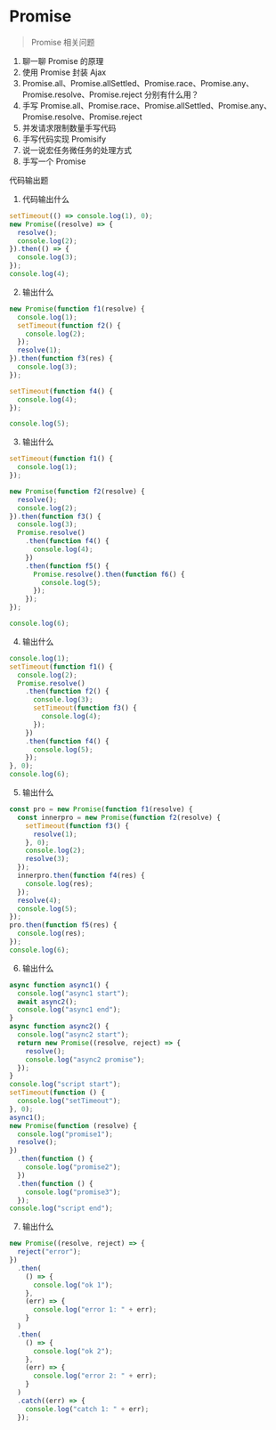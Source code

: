 # Promise

> Promise 相关问题

1. 聊一聊 Promise 的原理
2. 使用 Promise 封装 Ajax
3. Promise.all、Promise.allSettled、Promise.race、Promise.any、Promise.resolve、Promise.reject 分别有什么用？
4. 手写 Promise.all、Promise.race、Promise.allSettled、Promise.any、Promise.resolve、Promise.reject
5. 并发请求限制数量手写代码
6. 手写代码实现 Promisify
7. 说一说宏任务微任务的处理方式
8. 手写一个 Promise

代码输出题

1. 代码输出什么

```javascript
setTimeout(() => console.log(1), 0);
new Promise((resolve) => {
  resolve();
  console.log(2);
}).then(() => {
  console.log(3);
});
console.log(4);
```

2. 输出什么

```javascript
new Promise(function f1(resolve) {
  console.log(1);
  setTimeout(function f2() {
    console.log(2);
  });
  resolve(1);
}).then(function f3(res) {
  console.log(3);
});

setTimeout(function f4() {
  console.log(4);
});

console.log(5);
```

3. 输出什么

```javascript
setTimeout(function f1() {
  console.log(1);
});

new Promise(function f2(resolve) {
  resolve();
  console.log(2);
}).then(function f3() {
  console.log(3);
  Promise.resolve()
    .then(function f4() {
      console.log(4);
    })
    .then(function f5() {
      Promise.resolve().then(function f6() {
        console.log(5);
      });
    });
});

console.log(6);
```

4. 输出什么

```javascript
console.log(1);
setTimeout(function f1() {
  console.log(2);
  Promise.resolve()
    .then(function f2() {
      console.log(3);
      setTimeout(function f3() {
        console.log(4);
      });
    })
    .then(function f4() {
      console.log(5);
    });
}, 0);
console.log(6);
```

5. 输出什么

```javascript
const pro = new Promise(function f1(resolve) {
  const innerpro = new Promise(function f2(resolve) {
    setTimeout(function f3() {
      resolve(1);
    }, 0);
    console.log(2);
    resolve(3);
  });
  innerpro.then(function f4(res) {
    console.log(res);
  });
  resolve(4);
  console.log(5);
});
pro.then(function f5(res) {
  console.log(res);
});
console.log(6);
```

6. 输出什么

```javascript
async function async1() {
  console.log("async1 start");
  await async2();
  console.log("async1 end");
}
async function async2() {
  console.log("async2 start");
  return new Promise((resolve, reject) => {
    resolve();
    console.log("async2 promise");
  });
}
console.log("script start");
setTimeout(function () {
  console.log("setTimeout");
}, 0);
async1();
new Promise(function (resolve) {
  console.log("promise1");
  resolve();
})
  .then(function () {
    console.log("promise2");
  })
  .then(function () {
    console.log("promise3");
  });
console.log("script end");
```

7. 输出什么

```javascript
new Promise((resolve, reject) => {
  reject("error");
})
  .then(
    () => {
      console.log("ok 1");
    },
    (err) => {
      console.log("error 1: " + err);
    }
  )
  .then(
    () => {
      console.log("ok 2");
    },
    (err) => {
      console.log("error 2: " + err);
    }
  )
  .catch((err) => {
    console.log("catch 1: " + err);
  });
```
